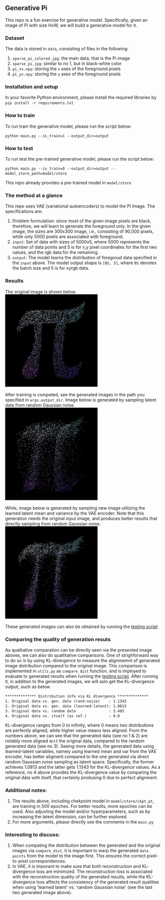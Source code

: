 ## Generative Pi
This repo is a fun exercise for generative model. Specifically, given an image of Pi with size HxW, we will build a generative model for it. 

### Dataset
The data is stored in `data`, consisting of files in the following:
1. `sparse_pi_colored.jpg`: the main data, that is the Pi image
2. `sparse_pi.jpg`: similar to no 1, but in black-white color
3. `pi_xs.npy`: storing the `x` axes of the foreground pixels
3. `pi_ys.npy`: storing the `y` axes of the foreground pixels

### Installation and setup
In your favorite Python environment, please install the required libraries by  `pip install -r requirements.txt`

### How to train
To run train the generative model, please run the script below:
```
python main.py --is_train=1 --output_dir=output
```

### How to test
To run test the pre-trained generative model, please run the script below:
```
python main.py --is_train=0 --output_dir=output --model_store_path=model/store
```
This repo already provides a pre-trained model in `model/store`

### The method at a glance
This repo uses VAE (variational autoencoders) to model the Pi Image. The specifications are:
1. Problem formulation: since most of the given image pixels are black, therefore, we will learn to generate the foreground only. In the given image, the sizes are 300x300 image, i.e., consisting of 90,000 pixels, while only 5000 pixels are associated with foreground.
2. `input`: Set of data with sizes of 5000x5, where 5000 represents the number of data points and 5 is for x,y pixel coordinates for the first two values, and the rgb data for the remaining.
3. `output`: The model learns the distribution of foregroud data specified in the `input` above. The model output shape is `[BS, 5]`, where `BS` denotes the batch size and 5 is for xyrgb data.

### Results
The original image is shown below.<br>
<img src="output/data_ori.png" alt="original image" width="300" height="300">

After training is competed, see the generated images in the path you specified in `args.output_dir`. Image below is generated by sampling latent data from random Gaussian noise.<br>
<img src="output/gen_train_from-random-noise.png" alt="generated from rand. noise" width="300" height="300">

While, image below is generated by sampling new image utilizing the learned latent mean and variance by the VAE encoder. Note that this generation needs the original input image, and produces better results that directly sampling from random Gaussian noise.<br>
<img src="output/gen_train_from-learned-latent.png" alt="generated from rand. noise" width="300" height="300">

These generated images can also be obtained by running the [testing script](#how-to-test)

### Comparing the quality of generation resuts
As qualitative comparation can be directly seen via the presented image aboves, we can also do qualtitative comparisons. One of strighforward way to do so is by using KL-divergence to measure the alignmemnt of generated image distribution compared to the original image. This comparison is implemented in `utils.py` as `compare_dist` function, and is imployed to evaluate to generated results when running the [testing script](#how-to-test). After running it, in addition to the generated images, we will aslo get the KL-divergence output, such as below.
```
************** Distribution info via KL divergence **************
1. Original data vs. gen. data (rand-noise)    : 1.1343
2. Original data vs. gen. data (learned-latent): 1.0813
3. Original data vs. random data               : 3.485
4. Original data vs. itself (as ref.)          : 0.0
```
KL-divergence ranges from 0 to infinity, where 0 means two distributions are perfectly aligned, while higher value means less aligned. From the numbers above, we can see that the generated data (see no 1 & 2) are notably more aligned w.r.t the original data, compared to the random generated data (see no 3). Seeing more details, the generated data using learned-latent variables, namely using learned mean and var from the VAE encoder, has better aligment compared to the one generated via direct random Gaussian noise sampling as latent space. Specifically, the former achieves 1.0813 and the latter gets 1.1343 for the KL-divergence values. As a reference, no 4 above provides the KL-divergence value by comparing the original data with itself, that certainly produsing 0 due to perfect alignment.

### Additional notes:
1. The results above, including chekpoint model in `model/store/ckpt.pt`, are training in 500 epoches. For better results, more epoches can be used. Also adjusting the model and/or hyperparameters, such as by increasing the latent dimension, can be further explored.
2. For more arguments, please directly see the comments in the `main.py` 

### Interesting to discuss:
1. When compating the distribution between the generated and the original images via `compare_dist`, it is important to warp the generated `data points` from the model to the image first. This ensures the correct pixel-to-pixel correspondences. 
2. In VAE, it is imporant to make sure that both reconstruction and KL-divergence loss are minimized. The reconstruction loss is associated with the reconstruction quality of the generated results, while the KL-divergence loss affects the consistency of the generated result qualities when using 'learned latent' vs. 'random Gaussian noise' (see the last two generated image above).